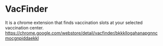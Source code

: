# VacFinder
It is a chrome extension that finds vaccination slots at your selected vaccination center.
https://chrome.google.com/webstore/detail/vacfinder/bkkkllogahanapgnncmocgnpjddaekkl
